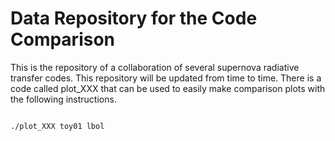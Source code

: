 # Data Repository for the Code Comparison


This is the repository of a collaboration of several supernova radiative transfer codes. 
This repository will be updated from time to time. There is a code called plot_XXX that can be used to 
easily make comparison plots with the following instructions.

```bash

./plot_XXX toy01 lbol

```
